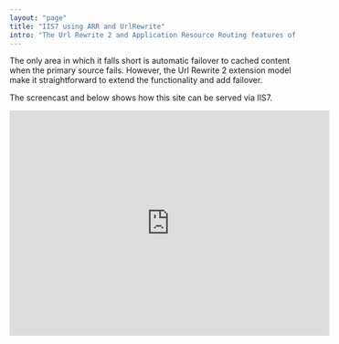 ```yaml
---
layout: "page"
title: "IIS7 using ARR and UrlRewrite"
intro: "The Url Rewrite 2 and Application Resource Routing features of IIS7+ make it a credible reverse proxy."
---
```


The only area in which it falls short is automatic failover to cached content when the primary source fails.
However, the Url Rewrite 2 extension model make it straightforward to extend the functionality and add failover.

The screencast and below shows how this site can be served via IIS7.

<iframe src="https://cityindex.viewscreencasts.com/embed/2a77b29eeff04af19f2fa02c876758dc" width="560" height="395" frameborder="0" />

## How it works

This site is made up of content from the following locations:

1. Static content (generated using [Jekyll](http://jekyllrb.com/)); published at [http://mrdavidlaing.github.com/reverse_proxy_as_CMS/](http://mrdavidlaing.github.com/reverse_proxy_as_CMS/)
1. A FAQ wiki (built on GitHub Wiki); published at [https://github.com/mrdavidlaing/reverse_proxy_as_CMS/wiki/FAQ](https://github.com/mrdavidlaing/reverse_proxy_as_CMS/wiki/FAQ)
1. Whitepaper PDFs; published on Google Drive at [https://googledrive.com/host/0B0iLBOBULteOZjNlYTVrVWljR2M/](https://googledrive.com/host/0B0iLBOBULteOZjNlYTVrVWljR2M/)

### The master site
This content is all pulled together under a single url [http://www.reverse-proxy-as-cms.info](http://www.reverse-proxy-as-cms.info) using [this IIS config](https://github.com/mrdavidlaing/reverse_proxy_as_CMS/blob/master/IIS7/www.reverse-proxy-as-cms.info/Web.config), which basically pulls content from each of the backend locations, and updates the HTML to contain the correct internal Urls and inject some branding.

### Static content
The static content is generated using [Jekyll](http://jekyllrb.com/); a simple HTML generation tool that converts markdown source to HTML and wraps it in a layout.  Importantly:

* Jekyll has very little functionality, and thus doesn't inject any random HTML fragments.  You are essentially writing pure HTML, CSS and Javascript, without any CMS injected items interfering.
* The tool runs once to generate a set of static HTML files for deployment. These have no server runtime dependancies; and are subsequently extremely fast for any web server to serve.

The content is pulled into the master site using the following Url Rewrite rule:

{% highlight xml%}
  <rule name="Route the http requests for /" stopProcessing="true">
    <match url="^(.*)" />
    <conditions logicalGrouping="MatchAll" trackAllCaptures="false" />
    <action type="Rewrite" url="http://mrdavidlaing.github.com/reverse_proxy_as_CMS/{R:1}" logRewrittenUrl="true" />
    <serverVariables>
      <set name="HTTP_ACCEPT_ENCODING" value="" />
    </serverVariables>
  </rule>
{% endhighlight %}

This rule must be at the end of the rules list, since it essentially traps all unmapped urls and fetches content for them from `http://mrdavidlaing.github.com/reverse_proxy_as_CMS/`

### FAQ wiki
The FAQ page is implemented as a GitHub Wiki; outsourcing the hassle of hosting this complext piece of software, and ensuring that people wanting to make edits don't have to register yet another account (they just use their existing GitHub account)

The content is pulled into the master site using the following Url Rewrite rule:

{% highlight xml%}
<rule name="Route the http requests for /wiki to GitHub wiki" stopProcessing="true">
  <match url="^/?wiki(.*)" />
  <conditions logicalGrouping="MatchAll" trackAllCaptures="false" />
  <action type="Rewrite" url="https://github.com/mrdavidlaing/reverse_proxy_as_CMS/wiki{R:1}" logRewrittenUrl="true" />
  <serverVariables>
  	<set name="HTTP_ACCEPT_ENCODING" value="" />
  </serverVariables>
</rule>
{% endhighlight %}

The HTML that is returned lacks any of our branding or navigation, so this is injected using the following set of Url Rewrite outbound rules:

{% highlight xml%}
<rule name="Replace Github Wiki nav with our nav" preCondition="IsHTML" enabled="true">
  <match pattern="&lt;div class=&quot;header(\s|.)*&lt;div class=&quot;tabnav&quot;&gt;" />
  <action type="Rewrite" value="{InjectHTMLUrlRewriteProvider:http://www.reverse-proxy-as-cms.info/navbar_only.html} &lt;div class=&quot;tabnav&quot;&gt;" /> 
</rule>
<rule name="Fix Github Wiki wrapper hack" preCondition="IsHTML" enabled="true">
  <match pattern="&lt;div id=&quot;wrapper&quot;" />
  <action type="Rewrite" value="&lt;div id=&quot;wrapper&quot; style=&quot;min-height:auto; margin-bottom:auto;&quot;" /> 
</rule>
<rule name="Replace Github Wiki footer" preCondition="IsHTML" enabled="true">
  <match pattern="&lt;!-- footer --&gt;(\s|.)*&lt;!-- /.#footer --&gt;" />
  <action type="Rewrite" value="&lt;!-- footer removed --&gt;" /> 
</rule>
{% endhighlight %}

Some items worth noting:

* These rules make use of a custom Url Rewrite Provider: `InjectHTMLUrlRewriteProvider` that enable injecting content pulled from an external HTML file - in this case `http://www.reverse-proxy-as-cms.info/navbar_only.html`
* The GitHub wiki markup contains some content that we don't want; thus we have 2 rules that remove HTML content from the proxied page.

### Whitepaper PDFs
Google Drive is a super simple way to publish files; and is used in this site to publish a set of PDF files.

The content is pulled into the master site using the following Url Rewrite rule:

{% highlight xml%}
<rule name="Route the http requests for /whitepapers" stopProcessing="true">
  <match url="^/?whitepapers/(.*)" />
  <conditions logicalGrouping="MatchAll" trackAllCaptures="false" />
  <action type="Rewrite" url="https://googledrive.com/host/0B0iLBOBULteOZjNlYTVrVWljR2M/{R:1}" logRewrittenUrl="true" />
  <serverVariables>
  	<set name="HTTP_ACCEPT_ENCODING" value="" />
  </serverVariables>
</rule>
{% endhighlight %}


## Running the example
The following instructions explain how to run the example:

### Pre-requisits:

1.  Windows 7 or Windows Server 2008 or later
1.  IIS 7.5 with:
  1. Url Rewrite 2.0 - http://www.iis.net/downloads/microsoft/url-rewrite
  1. Application Request Routing 2.5 - http://www.iis.net/downloads/microsoft/application-request-routing 
  1. IIS: Tracing
  1. IIS: HTTP Logging
  1. IIS: Default document
  1. IIS: Static Content Compression
  
Adding the IIS7 extensions mentioned above is easiest using the [Web Platform Installer](http://www.microsoft.com/web/downloads/platform.aspx)

### Setup

1.  Checkout the [master branch of this repository](https://github.com/mrdavidlaing/reverse_proxy_as_CMS) to below the `c:\inetpub` folder.  (This location is highly recommended to avoid IIS file permission errors)
1.  Setup a fake domain name pointing to localhost by opening Notepad as Administrator,  editing `c:\Windows\System32\drivers\etc\HOSTS` and adding the line

{% highlight text%}
127.0.0.1       www.reverse-proxy-as-cms.info
{% endhighlight %}

1.  Edit `C:\windows\system32\inetsrv\config\applicationHost.config` and add the element

{% highlight xml%}
<rewrite>
...
  <allowedServerVariables>
    <add name="HTTP_ACCEPT_ENCODING" />
  </allowedServerVariables>
...
{% endhighlight %}

1.  Create a new IIS site pointing to the `c:\inetpub\reverse_proxy_as_CMS\IIS7\www.reverse-proxy-as-cms.info` folder, processing requests with host header `www.reverse-proxy-as-cms.info` sent to port 80.  Leave everything else at the defaults.
1.  Select the server node on the left, open the Application Request Routing feature, Proxy and check "Enable proxy"
1.  Browse to `http://www.reverse-proxy-as-cms.info` using a browser on the same machine whoes HOST file you edited.  You will see content being proxied from the backend content sources.


